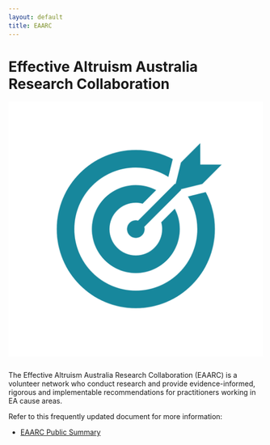 ```yaml
---
layout: default
title: EAARC
---
```


# Effective Altruism Australia Research Collaboration

<p><img src="/assets/noun_Target_804778.png" alt="EAARC logo" title="EAARC logo" style="float: right; margin: 0 0 2em 2em;"></p>

The Effective Altruism Australia Research Collaboration (EAARC) is a volunteer network who conduct research and provide evidence-informed, rigorous and implementable recommendations for practitioners working in EA cause areas.

Refer to this frequently updated document for more information:

- [EAARC Public Summary](https://docs.google.com/document/d/1VSPoy2Ps7NQqFgERjKUXH-8tiEHNTuVZ-L6MY6YWpyk/edit?usp=sharing)
